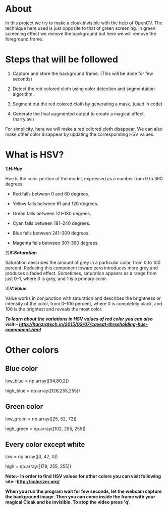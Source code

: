 # About 

In this project we try to make a cloak invisible with the help of OpenCV. The technique here used is just opposite to that of green screening. In green screening effect we remove the background but here we will remove the foreground frame.

# Steps that will be followed

1. Capture and store the background frame. (This will be done for few seconds)

2. Detect the red colored cloth using color detection and segmentation algorithm.

3. Segment out the red colored cloth by generating a mask. (used in code)

4. Generate the final augmented output to create a magical effect. (harry.avi)

For simplicity, here we will make a red colored cloth disappear. We can also make other color disappear by updating the corresponding HSV values.

# What is HSV?

1)**_H:Hue_** 

Hue is the color portion of the model, expressed as a number from 0 to 360 degrees:

- Red falls between 0 and 60 degrees.

- Yellow falls between 61 and 120 degrees.

- Green falls between 121–180 degrees.

- Cyan falls between 181–240 degrees.

- Blue falls between 241–300 degrees.

- Magenta falls between 301–360 degrees.

2)**_S:Saturation_**

Saturation describes the amount of grey in a particular color, from 0 to 100 percent. Reducing this component toward zero introduces more grey and produces a faded effect. Sometimes, saturation appears as a range from just 0–1, where 0 is grey, and 1 is a primary color.

3)**_V:Value_**

Value works in conjunction with saturation and describes the brightness or intensity of the color, from 0–100 percent, where 0 is completely black, and 100 is the brightest and reveals the most color.

**_To learn about the variations in HSV values of red color you can also visit:- http://hanzratech.in/2015/02/07/caveat-thresholding-hue-component.html_**

# Other colors

## Blue color
   low_blue = np.array([94,80,2])
   
   high_blue = np.array([126,255,255])

## Green color
   low_green = np.array([25, 52, 72])
   
   high_green = np.array([102, 255, 255])
   
## Every color except white
   low = np.array([0, 42, 0])
   
   high = np.array([179, 255, 255])
   
**Note:- In order to find HSV values for other colors you can visit following site:-http://colorizer.org/**
   
**When you run the program wait for few seconds, let the webcam capture the background image. Then you can come inside the frame with your magical Cloak and be invisible. To stop the video press 'q'.**
